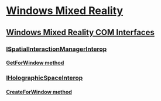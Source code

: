 # [Windows Mixed Reality](mixed-reality-portal.md)
## [Windows Mixed Reality COM Interfaces](mixed-reality-com-interfaces.md)
### [ISpatialInteractionManagerInterop](ispatialinteractionmanagerinterop.md)
#### [GetForWindow method](/windows/win32/content/SpatialInteractionManagerInterop/?branch=dev)
### [IHolographicSpaceInterop](iholographicspaceinterop.md)
#### [CreateForWindow method](/windows/win32/content/HolographicSpaceInterop/nf-holographicspaceinterop-iholographicspaceinterop-createforwindow?branch=dev)

